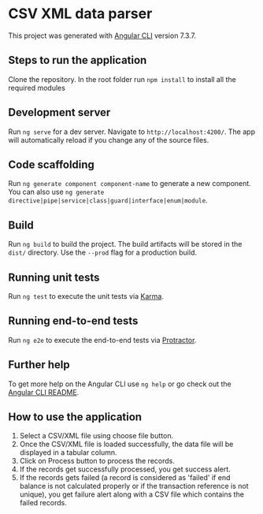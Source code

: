# CSV XML data parser

This project was generated with [Angular CLI](https://github.com/angular/angular-cli) version 7.3.7.

## Steps to run the application
Clone the repository. In the root folder run `npm install` to install all the required modules

## Development server

Run `ng serve` for a dev server. Navigate to `http://localhost:4200/`. The app will automatically reload if you change any of the source files.

## Code scaffolding

Run `ng generate component component-name` to generate a new component. You can also use `ng generate directive|pipe|service|class|guard|interface|enum|module`.

## Build

Run `ng build` to build the project. The build artifacts will be stored in the `dist/` directory. Use the `--prod` flag for a production build.

## Running unit tests

Run `ng test` to execute the unit tests via [Karma](https://karma-runner.github.io).

## Running end-to-end tests

Run `ng e2e` to execute the end-to-end tests via [Protractor](http://www.protractortest.org/).

## Further help

To get more help on the Angular CLI use `ng help` or go check out the [Angular CLI README](https://github.com/angular/angular-cli/blob/master/README.md).


## How to use the application
1. Select a CSV/XML file using choose file button.
2. Once the CSV/XML file is loaded successfully, the data file will be displayed in a tabular column.
3. Click on Process button to process the records.
4. If the records get successfully processed, you get success alert.
5. If the records gets failed (a record is considered as 'failed' if end balance is not calculated properly or if the transaction reference is not unique), you get failure alert along with a CSV file which contains the     failed records.

